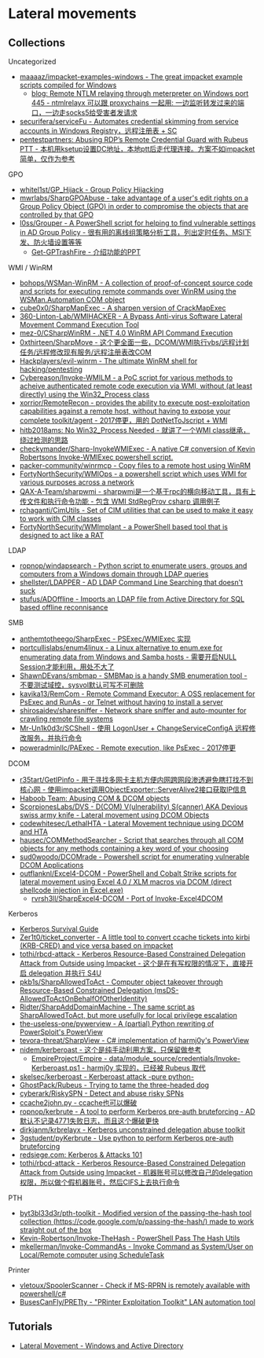 # Lateral movements

## Collections

Uncategorized

* [maaaaz/impacket-examples-windows - The great impacket example scripts compiled for Windows](https://github.com/maaaaz/impacket-examples-windows)
  * [blog: Remote NTLM relaying through meterpreter on Windows port 445 - ntmlrelayx 可以跟 proxychains 一起用: 一边监听转发过来的端口，一边走socks5给受害者发请求](https://diablohorn.com/2018/08/25/remote-ntlm-relaying-through-meterpreter-on-windows-port-445/)
* [securifera/serviceFu - Automates credential skimming from service accounts in Windows Registry，远程注册表 + SC](https://github.com/securifera/serviceFu)
* [pentestpartners: Abusing RDP’s Remote Credential Guard with Rubeus PTT - 本机用ksetup设置DC地址，本地ptt后走代理连接。方案不如impacket简单，仅作为参考](https://www.pentestpartners.com/security-blog/abusing-rdps-remote-credential-guard-with-rubeus-ptt/)

GPO

* [whitel1st/GP_Hijack - Group Policy Hijacking](https://github.com/whitel1st/GP_Hijack)
* [mwrlabs/SharpGPOAbuse - take advantage of a user's edit rights on a Group Policy Object (GPO) in order to compromise the objects that are controlled by that GPO](https://github.com/mwrlabs/SharpGPOAbuse)
* [l0ss/Grouper - A PowerShell script for helping to find vulnerable settings in AD Group Policy - 很有用的离线组策略分析工具，列出定时任务、MSI下发、防火墙设置等等](https://github.com/l0ss/Grouper)
  * [Get-GPTrashFire - 介绍功能的PPT](https://github.com/l0ss/Get-GPTrashfire/blob/master/Get-GPTrashFire.pdf)

WMI / WinRM

* [bohops/WSMan-WinRM - A collection of proof-of-concept source code and scripts for executing remote commands over WinRM using the WSMan.Automation COM object](https://github.com/bohops/WSMan-WinRM)
* [cube0x0/SharpMapExec - A sharpen version of CrackMapExec](https://github.com/cube0x0/SharpMapExec)
* [360-Linton-Lab/WMIHACKER - A Bypass Anti-virus Software Lateral Movement Command Execution Tool](https://github.com/360-Linton-Lab/WMIHACKER)
* [mez-0/CSharpWinRM - .NET 4.0 WinRM API Command Execution](https://github.com/mez-0/CSharpWinRM)
* [0xthirteen/SharpMove - 这个更全面一些，DCOM/WMI执行vbs/远程计划任务/远程修改现有服务/远程注册表改COM](https://github.com/0xthirteen/SharpMove)
* [Hackplayers/evil-winrm - The ultimate WinRM shell for hacking/pentesting](https://github.com/Hackplayers/evil-winrm)
* [Cybereason/Invoke-WMILM - a PoC script for various methods to acheive authenticated remote code execution via WMI, without (at least directly) using the Win32_Process class](https://github.com/Cybereason/Invoke-WMILM)
* [xorrior/RemoteRecon - provides the ability to execute post-exploitation capabilities against a remote host, without having to expose your complete toolkit/agent - 2017停更，用的 DotNetToJscript + WMI](https://github.com/xorrior/RemoteRecon)
* [hitb2018ams: No Win32_Process Needed - 就讲了一个WMI class继承，绕过检测的思路](https://conference.hitb.org/hitbsecconf2018ams/materials/D2T1%20-%20Philip%20Tsukerman%20-%20Expanding%20Your%20WMI%20Lateral%20Movement%20Arsenal.pdf)
* [checkymander/Sharp-InvokeWMIExec - A native C# conversion of Kevin Robertsons Invoke-WMIExec powershell script.](https://github.com/checkymander/Sharp-InvokeWMIExec/)
* [packer-community/winrmcp - Copy files to a remote host using WinRM](https://github.com/packer-community/winrmcp)
* [FortyNorthSecurity/WMIOps - a powershell script which uses WMI for various purposes across a network](https://github.com/FortyNorthSecurity/WMIOps)
* [QAX-A-Team/sharpwmi - sharpwmi是一个基于rpc的横向移动工具，具有上传文件和执行命令功能 - 包含 WMI StdRegProv csharp 调用例子](https://github.com/QAX-A-Team/sharpwmi)
* [rchaganti/CimUtils - Set of CIM utilities that can be used to make it easy to work with CIM classes](https://github.com/rchaganti/CimUtils)
* [FortyNorthSecurity/WMImplant - a PowerShell based tool that is designed to act like a RAT](https://github.com/FortyNorthSecurity/WMImplant)

LDAP

* [ropnop/windapsearch - Python script to enumerate users, groups and computers from a Windows domain through LDAP queries](https://github.com/ropnop/windapsearch)
* [shellster/LDAPPER - AD LDAP Command Line Searching that doesn't suck](https://github.com/shellster/LDAPPER)
* [stufus/ADOffline - Imports an LDAP file from Active Directory for SQL based offline reconnisance](https://github.com/stufus/ADOffline)

SMB

* [anthemtotheego/SharpExec - PSExec/WMIExec 实现](https://github.com/anthemtotheego/SharpExec)
* [portcullislabs/enum4linux - a Linux alternative to enum.exe for enumerating data from Windows and Samba hosts - 需要开启NULL Session才能利用，用处不大了](https://github.com/portcullislabs/enum4linux)
* [ShawnDEvans/smbmap - SMBMap is a handy SMB enumeration tool - 不要测试域控，sysvol默认可写不可删除](https://github.com/ShawnDEvans/smbmap)
* [kavika13/RemCom - Remote Command Executor: A OSS replacement for PsExec and RunAs - or Telnet without having to install a server](https://github.com/kavika13/RemCom)
* [shirosaidev/sharesniffer - Network share sniffer and auto-mounter for crawling remote file systems](https://github.com/shirosaidev/sharesniffer)
* [Mr-Un1k0d3r/SCShell - 使用 LogonUser + ChangeServiceConfigA 远程修改服务，并执行命令](https://github.com/Mr-Un1k0d3r/SCShell)
* [poweradminllc/PAExec - Remote execution, like PsExec - 2017停更](https://github.com/poweradminllc/PAExec)

DCOM

* [r35tart/GetIPinfo - 用于寻找多网卡主机方便内网跨网段渗透避免瞎打找不到核心网 - 使用impacket调用ObjectExporter::ServerAlive2接口获取IP信息](https://github.com/r35tart/GetIPinfo)
* [Haboob Team: Abusing COM & DCOM objects](https://dl.packetstormsecurity.net/papers/general/abusing-objects.pdf)
* [ScorpionesLabs/DVS - D(COM) V(ulnerability) S(canner) AKA Devious swiss army knife - Lateral movement using DCOM Objects](https://github.com/ScorpionesLabs/DVS)
* [codewhitesec/LethalHTA - Lateral Movement technique using DCOM and HTA](https://github.com/codewhitesec/LethalHTA)
* [hausec/COMMethodSearcher - Script that searches through all COM objects for any methods containing a key word of your choosing](https://github.com/hausec/COMMethodSearcher)
* [sud0woodo/DCOMrade - Powershell script for enumerating vulnerable DCOM Applications](https://github.com/sud0woodo/DCOMrade)
* [outflanknl/Excel4-DCOM - PowerShell and Cobalt Strike scripts for lateral movement using Excel 4.0 / XLM macros via DCOM (direct shellcode injection in Excel.exe)](https://github.com/outflanknl/Excel4-DCOM)
  * [rvrsh3ll/SharpExcel4-DCOM - Port of Invoke-Excel4DCOM](https://github.com/rvrsh3ll/SharpExcel4-DCOM)

Kerberos

* [Kerberos Survival Guide](https://social.technet.microsoft.com/wiki/contents/articles/4209.kerberos-survival-guide.aspx)
* [Zer1t0/ticket_converter - A little tool to convert ccache tickets into kirbi (KRB-CRED) and vice versa based on impacket](https://github.com/Zer1t0/ticket_converter)
* [tothi/rbcd-attack - Kerberos Resource-Based Constrained Delegation Attack from Outside using Impacket - 这个是在有写权限的情况下，直接开启 delegation 并执行 S4U](https://github.com/tothi/rbcd-attack)
* [pkb1s/SharpAllowedToAct - Computer object takeover through Resource-Based Constrained Delegation (msDS-AllowedToActOnBehalfOfOtherIdentity)](https://github.com/pkb1s/SharpAllowedToAct)
* [Ridter/SharpAddDomainMachine - The same script as SharpAllowedToAct, but more usefully for local privilege escalation](https://github.com/Ridter/SharpAddDomainMachine)
* [the-useless-one/pywerview - A (partial) Python rewriting of PowerSploit's PowerView](https://github.com/the-useless-one/pywerview)
* [tevora-threat/SharpView - C# implementation of harmj0y's PowerView](https://github.com/tevora-threat/SharpView)
* [nidem/kerberoast - 这个是纯手动利用方案，只保留做参考](https://github.com/nidem/kerberoast)
  * [EmpireProject/Empire - data/module_source/credentials/Invoke-Kerberoast.ps1 - harmj0y 实现的，已经被 Rubeus 取代](https://raw.githubusercontent.com/EmpireProject/Empire/master/data/module_source/credentials/Invoke-Kerberoast.ps1)
* [skelsec/kerberoast - Kerberoast attack -pure python-](https://github.com/skelsec/kerberoast)
* [GhostPack/Rubeus - Trying to tame the three-headed dog](https://github.com/GhostPack/Rubeus/)
* [cyberark/RiskySPN - Detect and abuse risky SPNs](https://github.com/cyberark/RiskySPN)
* [ccache2john.py - ccache也可以爆破](https://github.com/magnumripper/JohnTheRipper/blob/bleeding-jumbo/run/ccache2john.py)
* [ropnop/kerbrute - A tool to perform Kerberos pre-auth bruteforcing - AD默认不记录4771失败日志，而且这个爆破更快](https://github.com/ropnop/kerbrute)
* [dirkjanm/krbrelayx - Kerberos unconstrained delegation abuse toolkit](https://github.com/dirkjanm/krbrelayx)
* [3gstudent/pyKerbrute - Use python to perform Kerberos pre-auth bruteforcing](https://github.com/3gstudent/pyKerbrute)
* [redsiege.com: Kerberos & Attacks 101](https://www.redsiege.com/wp-content/uploads/2020/04/20200430-kerb101.pdf)
* [tothi/rbcd-attack - Kerberos Resource-Based Constrained Delegation Attack from Outside using Impacket - 机器账号可以修改自己的delegation权限，所以做个假机器账号，然后CIFS上去执行命令](https://github.com/tothi/rbcd-attack)

PTH
 
* [byt3bl33d3r/pth-toolkit - Modified version of the passing-the-hash tool collection (https://code.google.com/p/passing-the-hash/) made to work straight out of the box](https://github.com/byt3bl33d3r/pth-toolkit)
* [Kevin-Robertson/Invoke-TheHash - PowerShell Pass The Hash Utils](https://github.com/Kevin-Robertson/Invoke-TheHash)
* [mkellerman/Invoke-CommandAs - Invoke Command as System/User on Local/Remote computer using ScheduleTask](https://github.com/mkellerman/Invoke-CommandAs)

Printer

* [vletoux/SpoolerScanner - Check if MS-RPRN is remotely available with powershell/c#](https://github.com/vletoux/SpoolerScanner)
* [BusesCanFly/PRETty - "PRinter Exploitation Toolkit" LAN automation tool](https://github.com/BusesCanFly/PRETty)

## Tutorials

* [Lateral Movement - Windows and Active Directory](https://riccardoancarani.github.io/2019-10-04-lateral-movement-megaprimer/)

